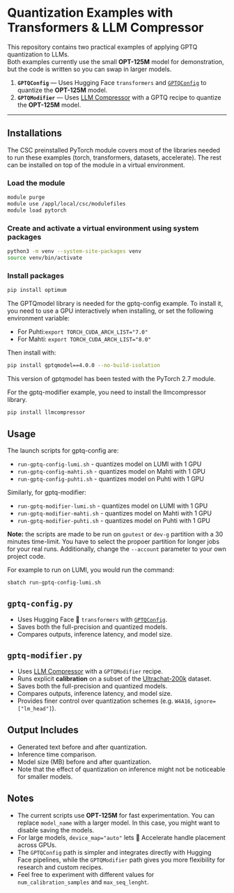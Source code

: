 # Quantization Examples with Transformers & LLM Compressor

This repository contains two practical examples of applying GPTQ quantization to LLMs.  
Both examples currently use the small **OPT-125M** model for demonstration, but the code is written so you can swap in larger models.

1. **`GPTQConfig`** — Uses Hugging Face `transformers` and [`GPTQConfig`](https://huggingface.co/docs/transformers/en/quantization/gptq) to quantize the **OPT-125M** model.
2. **`GPTQModifier`** — Uses [LLM Compressor](https://github.com/vllm-project/llm-compressor) with a GPTQ recipe to quantize the **OPT-125M** model. 

---

## Installations

The CSC preinstalled PyTorch module covers most of the libraries needed to run these examples
(torch, transformers, datasets, accelerate). The rest can be installed on top of the module in a virtual environment.

### Load the module
```bash
module purge
module use /appl/local/csc/modulefiles
module load pytorch
```
### Create and activate a virtual environment using system packages
```bash
python3 -m venv --system-site-packages venv
source venv/bin/activate
```
### Install packages
```bash
pip install optimum
```
The GPTQmodel library is needed for the gptq-config example. To install it, you need to use a GPU interactively when installing, or set the following environment variable:

- For Puhti:`export TORCH_CUDA_ARCH_LIST="7.0"`
- For Mahti: `export TORCH_CUDA_ARCH_LIST="8.0"`

Then install with: 
```bash
pip install gptqmodel==4.0.0 --no-build-isolation
```

This version of gptqmodel has been tested with the PyTorch 2.7 module.

For the gptq-modifier example, you need to install the llmcompressor library.

```bash
pip install llmcompressor
```
## Usage

The launch scripts for gptq-config are: 

- `run-gptq-config-lumi.sh` - quantizes model on LUMI with 1 GPU 
- `run-gptq-config-mahti.sh` - quantizes model on Mahti with 1 GPU
- `run-gptq-config-puhti.sh` - quantizes model on Puhti with 1 GPU

Similarly, for gptq-modifier:

- `run-gptq-modifier-lumi.sh` - quantizes model on LUMI with 1 GPU 
- `run-gptq-modifier-mahti.sh` - quantizes model on Mahti with 1 GPU
- `run-gptq-modifier-puhti.sh` - quantizes model on Puhti with 1 GPU

**Note:** the scripts are made to be run on `gputest` or `dev-g` partition with a 30 minutes time-limit. You have to select the propoer partition for longer jobs for your real runs. Additionally, change the `--account` parameter to your own project code. 

For example to run on LUMI, you would run the command:

```bash
sbatch run-gptq-config-lumi.sh
```

## `gptq-config.py`
- Uses Hugging Face 🤗 `transformers` with [`GPTQConfig`](https://huggingface.co/docs/transformers/en/quantization/gptq).
- Saves both the full-precision and quantized models. 
- Compares outputs, inference latency, and model size.

## `gptq-modifier.py`
- Uses [LLM Compressor](https://github.com/vllm-project/llm-compressor) with a `GPTQModifier` recipe.
- Runs explicit **calibration** on a subset of the [Ultrachat-200k](https://huggingface.co/datasets/HuggingFaceH4/ultrachat_200k) dataset.
- Saves both the full-precision and quantized models.
- Compares outputs, inference latency, and model size.
- Provides finer control over quantization schemes (e.g. `W4A16`, `ignore=["lm_head"]`).

## Output Includes
- Generated text before and after quantization.
- Inference time comparison. 
- Model size (MB) before and after quantization.
- Note that the effect of quantization on inference might not be noticeable for smaller models.

## Notes
- The current scripts use **OPT-125M** for fast experimentation. You can replace `model_name` with a larger model. In this case, you might want to disable saving the models.
- For large models, `device_map="auto"` lets 🤗 Accelerate handle placement across GPUs.
- The `GPTQConfig` path is simpler and integrates directly with Hugging Face pipelines, while the `GPTQModifier` path gives you more flexibility for research and custom recipes.
- Feel free to experiment with different values for `num_calibration_samples` and `max_seq_lenght`.
